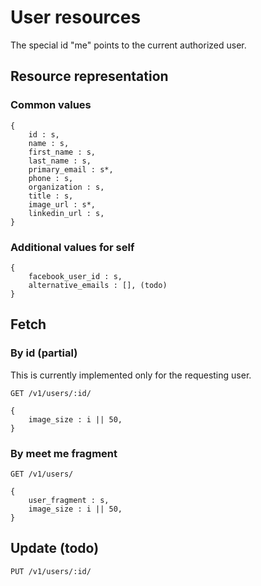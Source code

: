 # User resources

The special id "me" points to the current authorized user.

## Resource representation

### Common values

    {
        id : s,
        name : s,
        first_name : s,
        last_name : s,
        primary_email : s*,
        phone : s,
        organization : s,
        title : s,
        image_url : s*,
        linkedin_url : s,
    }

### Additional values for self

    {
        facebook_user_id : s,
        alternative_emails : [], (todo)
    }

## Fetch

### By id (partial)

This is currently implemented only for the requesting user.

    GET /v1/users/:id/

    {
        image_size : i || 50,
    }

### By meet me fragment

    GET /v1/users/

    {
        user_fragment : s,
        image_size : i || 50,
    }

## Update (todo) 

    PUT /v1/users/:id/


